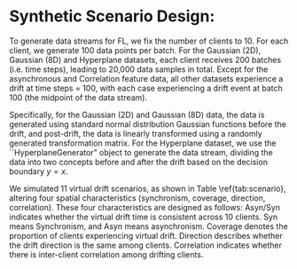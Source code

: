 # Synthetic Scenario Design:
To generate data streams for FL, we fix the number of clients to 10. 
For each client, we generate 100 data points per batch. 
For the Gaussian (2D), Gaussian (8D) and Hyperplane datasets, each client receives 200 batches (i.e. time steps), leading to 20,000 data samples in total. 
Except for the asynchronous and Correlation feature data, all other datasets experience a drift at time steps = 100, 
with each case experiencing a drift event at batch 100 (the midpoint of the data stream). 

Specifically, for the Gaussian (2D) and Gaussian (8D) data,
the data is generated using standard normal distribution Gaussian functions before the drift, and post-drift, the data is linearly transformed using a randomly generated transformation matrix. 
For the Hyperplane dataset, we use the ``HyperplaneGenerator" object to generate the data stream, dividing the data into two concepts before and after the drift based on the decision boundary $y = x$.

We simulated 11 virtual drift scenarios, as shown in Table \ref{tab:scenario}, altering four spatial characteristics (synchronism, coverage, direction, correlation). 
These four characteristics are designed as follows: Asyn/Syn indicates whether the virtual drift time is consistent across 10 clients. 
Syn means Synchronism, and Asyn means asynchronism. Coverage denotes the proportion of clients experiencing virtual drift. 
Direction describes whether the drift direction is the same among clients. 
Correlation indicates whether there is inter-client correlation among drifting clients.
